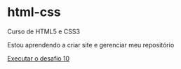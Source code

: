 # html-css
 Curso de HTML5 e CSS3

 Estou aprendendo a criar site e gerenciar meu repositório

<a href="https://github.com/jeisonbezerra/html-css/exercicios/desafio10/index.html">Executar o desafio 10</a>